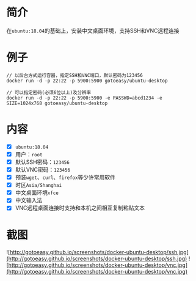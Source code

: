 # 简介
在`ubuntu:18.04`的基础上，安装中文桌面环境，支持SSH和VNC远程连接

# 例子
```
// 以后台方式运行容器，指定SSH和VNC端口，默认密码为123456
docker run -d -p 22:22 -p 5900:5900 gotoeasy/ubuntu-desktop

// 可以指定密码(必须6位以上)及分辨率
docker run -d -p 22:22 -p 5900:5900 -e PASSWD=abcd1234 -e SIZE=1024x768 gotoeasy/ubuntu-desktop
```

# 内容

- [x] `ubuntu:18.04`
- [x] 用户：`root`
- [x] 默认SSH密码：`123456`
- [x] 默认VNC密码：`123456`
- [x] 预装`wget`、`curl`、`firefox`等少许常用软件
- [x] 时区`Asia/Shanghai`
- [x] 中文桌面环境`xfce`
- [x] 中文输入法
- [x] VNC远程桌面连接时支持和本机之间相互复制粘贴文本

# 截图
![http://gotoeasy.github.io/screenshots/docker-ubuntu-desktop/ssh.jpg](http://gotoeasy.github.io/screenshots/docker-ubuntu-desktop/ssh.jpg)
![http://gotoeasy.github.io/screenshots/docker-ubuntu-desktop/vnc.jpg](http://gotoeasy.github.io/screenshots/docker-ubuntu-desktop/vnc.jpg)
